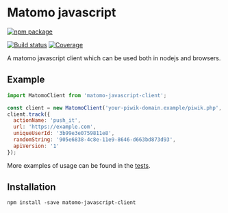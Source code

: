 # Matomo javascript

[![npm package](https://nodei.co/npm/matomo-javascript-client.png?downloads=true&downloadRank=true&stars=true)](https://nodei.co/npm/request/)
 
[![Build status](https://img.shields.io/travis/rawroland/matomo-javascript-client.svg?style=flat-square)](https://travis-ci.org/rawroland/matomo-javascript-client)
[![Coverage](https://img.shields.io/codecov/c/github/rawroland/matomo-javascript-client.svg?style=flat-square)](https://codecov.io/github/rawroland/matomo-javascript-client?branch=master)

A matomo javascript client which can be used both in nodejs and browsers.

## Example
```javascript
import MatomoClient from 'matomo-javascript-client';

const client = new MatomoClient('your-piwik-domain.example/piwik.php', 1);
client.track({
  actionName: 'push_it',
  url: 'https://example.com',
  uniqueUserId: '3b99e3e0759811e8',
  randomString: '905e6838-4c8e-11e9-8646-d663bd873d93',
  apiVersion: '1' 
});
```
More examples of usage can be found in the [tests](tests).

## Installation
```shell
npm install -save matomo-javascript-client
```
